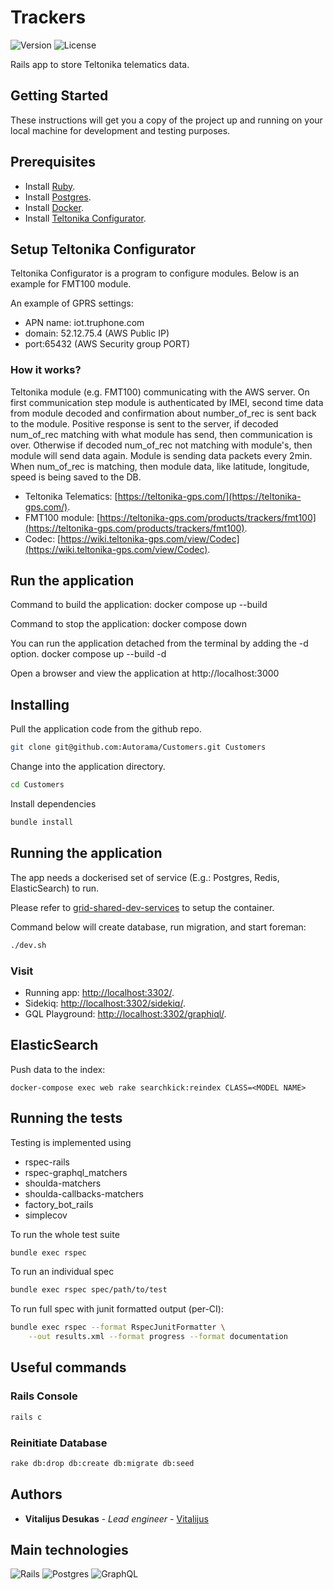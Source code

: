 # Trackers

![Version](https://img.shields.io/badge/dynamic/json?color=blue&label=version&prefix=v&query=%24.version&url=https%3A%2F%2Fe49ee07a33e40aab8c7c4b39816a12eb6734f2f0%40raw.githubusercontent.com%2FAutorama%2Fcustomers%2Fdevelop%2Fpackage.json)
![License](https://img.shields.io/badge/dynamic/json?color=888&label=license&query=%24.license&url=https%3A%2F%2Fe49ee07a33e40aab8c7c4b39816a12eb6734f2f0%40raw.githubusercontent.com%2FAutorama%2Fcustomers%2Fdevelop%2Fpackage.json)

Rails app to store Teltonika telematics data.

## Getting Started

These instructions will get you a copy of the project up and running on your local machine for development and testing purposes.

## Prerequisites

- Install [Ruby](https://www.ruby-lang.org/en/downloads/).
- Install [Postgres](https://www.postgresql.org/).
- Install [Docker](https://www.docker.com/).
- Install [Teltonika Configurator](https://wiki.teltonika-gps.com/view/Teltonika_Configurator_versions).

## Setup Teltonika Configurator

Teltonika Configurator is a program to configure modules. Below is an example for FMT100 module.

An example of GPRS settings:
- APN name: iot.truphone.com
- domain: 52.12.75.4 (AWS Public IP)
- port:65432 (AWS Security group PORT)

### How it works?

Teltonika module (e.g. FMT100) communicating with the AWS server. On first communication step module is authenticated by IMEI,
second time data from module decoded and confirmation about number_of_rec is sent back to the module.
Positive response is sent to the server, if decoded num_of_rec matching with what
module has send, then communication is over. Otherwise if decoded num_of_rec not matching with module's, then module will send data again. Module is sending data packets every 2min. When num_of_rec is matching, then module data, like latitude, longitude, speed is being saved to the DB.

- Teltonika Telematics: [https://teltonika-gps.com/](https://teltonika-gps.com/).
- FMT100 module: [https://teltonika-gps.com/products/trackers/fmt100](https://teltonika-gps.com/products/trackers/fmt100).
- Codec: [https://wiki.teltonika-gps.com/view/Codec](https://wiki.teltonika-gps.com/view/Codec).

## Run the application

Command to build the application:
docker compose up --build

Command to stop the application:
docker compose down

You can run the application detached from the terminal by adding the -d option.
docker compose up --build -d

Open a browser and view the application at http://localhost:3000
## Installing

Pull the application code from the github repo.

```sh
git clone git@github.com:Autorama/Customers.git Customers
```

Change into the application directory.

```sh
cd Customers
```

Install dependencies

```sh
bundle install
```

## Running the application

The app needs a dockerised set of service (E.g.: Postgres, Redis, ElasticSearch)
to run.

Please refer to
[grid-shared-dev-services](https://github.com/Autorama/grid-shared-dev-services)
to setup the container.

Command below will create database, run migration, and start foreman:

```sh
./dev.sh
```

### Visit

- Running app: [http://localhost:3302/](http://localhost:3302/).
- Sidekiq: [http://localhost:3302/sidekiq/](http://localhost:3302/sidekiq).
- GQL Playground:
  [http://localhost:3302/graphiql/](http://localhost:3302/graphiql).

## ElasticSearch

Push data to the index:

```
docker-compose exec web rake searchkick:reindex CLASS=<MODEL NAME>
```

## Running the tests

Testing is implemented using

- rspec-rails
- rspec-graphql_matchers
- shoulda-matchers
- shoulda-callbacks-matchers
- factory_bot_rails
- simplecov

To run the whole test suite

```sh
bundle exec rspec
```

To run an individual spec

```sh
bundle exec rspec spec/path/to/test
```

To run full spec with junit formatted output (per-CI):

```sh
bundle exec rspec --format RspecJunitFormatter \
    --out results.xml --format progress --format documentation
```

## Useful commands

### Rails Console

```sh
rails c
```

### Reinitiate Database

```sh
rake db:drop db:create db:migrate db:seed
```

## Authors

- **Vitalijus Desukas** - _Lead engineer_ -
  [Vitalijus](https://github.com/Vitalijus)

## Main technologies

<img alt="Rails" src="https://img.shields.io/badge/rails-%23CC0000.svg?style=for-the-badge&logo=ruby-on-rails&logoColor=white"/> <img alt="Postgres" src ="https://img.shields.io/badge/postgres-%23316192.svg?style=for-the-badge&logo=postgresql&logoColor=white"/> <img alt="GraphQL" src="https://img.shields.io/badge/-GraphQL-E10098?style=for-the-badge&logo=graphql&logoColor=white"/>
